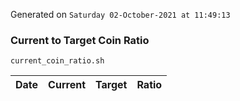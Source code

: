 Generated on `Saturday 02-October-2021 at 11:49:13`

### Current to Target Coin Ratio
`current_coin_ratio.sh`

Date|Current|Target|Ratio
---|---|---|---
